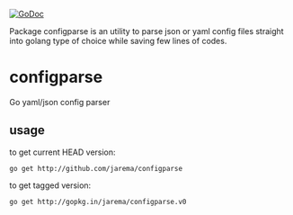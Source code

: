 [![GoDoc](https://godoc.org/github.com/Jarema/configparse?status.svg)](https://godoc.org/github.com/Jarema/configparse)

Package configparse is an utility to parse json or yaml config files straight into golang type of choice while saving few lines of codes.

# configparse
Go yaml/json config parser

## usage

to get current HEAD version:

```go get http://github.com/jarema/configparse```

to get tagged version:

```go get http://gopkg.in/jarema/configparse.v0```
